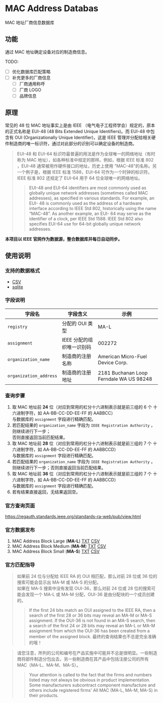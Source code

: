 # MAC Address Databas 
MAC 地址厂商信息数据库

## 功能
通过 MAC 地址确定设备对应的制造商信息。 

TODO:
- [ ] 优化数据库匹配策略
- [ ] 补充更多的厂商信息
  - [ ] 厂商通用称呼
  - [ ] 厂商 LOGO
  - [ ] 品牌信息

## 原理
常见的 48 位 MAC 地址事实上是由 IEEE （电气电子工程师学会）规定的，原本的正式名称是 EUI-48 (48 Bits Extended Unique Identifiers)。而 EUI-48 中包含有 OUI (Organizationally Unique Identifier)，这是 IEEE 管理并分配给相关硬件制造商的唯一标识符，通过对此部分的识别可以确定设备的制造商。

> EUI-48 和 EUI-64 标识符最普遍的用法是作为全球唯一的网络地址（有时称为 MAC 地址），如各种标准中规定的那样。例如，根据 IEEE 标准 802 ，EUI-48 通常被用作硬件接口的地址，历史上使用 "MAC-48"的名称。另一个例子是，根据 IEEE 标准 1588，EUI-64 可作为一个时钟的标识符。IEEE 标准 802 还规定了 EUI-64 用于 64 位全球唯一的网络地址。
>
> > EUI-48 and EUI-64 identifiers are most commonly used as globally unique network addresses (sometimes called MAC addresses), as specified in various standards. For example, an EUI- 48 is commonly used as the address of a hardware interface according to IEEE Std 802, historically using the name “MAC-48”. As another example, an EUI- 64 may serve as the identifier of a clock, per IEEE Std 1588. IEEE Std 802 also specifies EUI-64 use for 64-bit globally unique network addresses.

**本项目以 IEEE 官网作为数据源，整合数据库并每日自动同步。**

## 使用说明
### 支持的数据格式
- [CSV](mac.csv)
- [sqlite](mac.db)

### 字段说明
| 字段名 | 字段含义 | 示例 |
| ----- | ------- | --- |
| `registry`| 分配的 OUI 类型 | MA-L |
| `assignment` | IEEE 分配的组织唯一识别码 | 002272 |
| `organization_name` | 制造商的注册名称 | American Micro-Fuel Device Corp. |
| `organization_address` | 制造商的注册地址 | 2181 Buchanan Loop Ferndale WA US 98248 |

### 查询步骤
1. 取 MAC 地址前 **24** 位（对应到常用的杠分十六进制表示就是前三组的 6 个 十六进制字符，如 AA-BB-CC-DD-EE-FF 的 AABBCC）\
   与数据库的 `assignment` 字段进行精确匹配。
2. 若匹配结果的 `organization_name` 字段为 `IEEE Registration Authority` ，则继续进行下一步；\
   否则直接返回当前匹配结果。
3. 取 MAC 地址前 **28** 位（对应到常用的杠分十六进制表示就是前三组的 7 个 十六进制字符，如 AA-BB-CC-DD-EE-FF 的 AABBCCD）\
   与数据库的 `assignment` 字段进行精确匹配。
4. 若匹配结果的 `organization_name` 字段为 `IEEE Registration Authority` ，则继续进行下一步；否则直接返回当前匹配结果。
5. 取 MAC 地址前 **36** 位（对应到常用的杠分十六进制表示就是前三组的 7 个 十六进制字符，如 AA-BB-CC-DD-EE-FF 的 AABBCCD）\
   与数据库的 `assignment` 字段进行精确匹配。
6. 若有结果直接返回，无结果返回空。

### 官方查询页面

https://regauth.standards.ieee.org/standards-ra-web/pub/view.html

### 官方数据发布

1. MAC Address Block Large (**MA-L**) [TXT](http://standards-oui.ieee.org/oui/oui.txt) [CSV](http://standards-oui.ieee.org/oui/oui.csv)
2. MAC Address Block Medium (**MA-M**) [TXT](http://standards-oui.ieee.org/oui28/mam.txt) [CSV](http://standards-oui.ieee.org/oui28/mam.csv)
3. MAC Address Block Small (**MA-S**) [TXT](http://standards-oui.ieee.org/oui36/oui36.txt) [CSV](http://standards-oui.ieee.org/oui36/oui36.csv)

### 官方匹配指导

> 如果前 24 位与分配给 IEEE RA 的 OUI 相匹配，那么对前 28 位或 36 位的搜索可能会显示出 MA-M 或 MA-S 的分配。\
> 如果在 MA-S 搜索中没有发现 OUI-36，那么对前 24 位或 28 位的搜索可能会发现一个 MA-L 或 MA-M 分配，OUI-36 是由分配块的一个成员创建的。
>
> > If the first 24 bits match an OUI assigned to the IEEE RA, then a search of the first 28 or 36 bits may reveal an MA-M or MA-S assignment. If the OUI-36 is not found in an MA-S search, then a search of the first 24 or 28 bits may reveal an MA-L or MA-M assignment from which the OUI-36 has been created from a member of the assigned block.
最终的查询结果也不总是完全准确的哦！

> 请您注意，所列的公司和编号在产品实施中可能并不总是很明显。一些制造商将部件制造分包出去，另一些制造商在其产品中包括注册公司的所有 MAC（MA-L、MA-M、MA-S）。
>
> > Your attention is called to the fact that the firms and numbers listed may not always be obvious in product implementation. Some manufacturers subcontract component manufacture and others include registered firms' All MAC (MA-L, MA-M, MA-S) in their products.